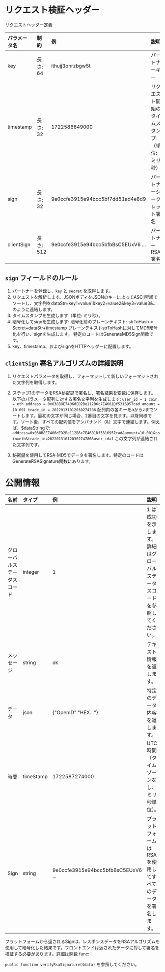 # リクエスト検証ヘッダー

リクエストヘッダー定義

| パラメータ名 | 制約      | 例                                 | 説明                                           |
| :----------- | :-------- | :--------------------------------- | :--------------------------------------------- |
| key          | 長さ: 64  | ithujj3onrzbgw5t                   | パートナーキー                                 |
| timestamp    | 長さ: 32  | 1722586649000                      | リクエスト開始のタイムスタンプ（単位: ミリ秒） |
| sign         | 長さ: 32  | 9e0ccfe3915e94bcc5bf7dd51ad4e8d9   | パートナーシークレット署名                     |
| clientSign   | 長さ: 512 | 9e0ccfe3915e94bcc5bfbBsC5EUxV6 ... | パートナーRSA署名                              |

## `sign` フィールドのルール

1. パートナーを登録し、`key` と `secret` を取得します。
2. リクエストを解析します。JSONボディをJSONのキーによってASCII昇順でソートし、文字列をdataStr=key1=value1&key2=value2&key3=value3&... のように連結します。
3. タイムスタンプを生成します（単位: ミリ秒）。
4. 暗号化してsignを生成します: 暗号化前のプレーンテキスト: strToHash = Secret+dataStr+timestamp プレーンテキストstrToHashに対してMD5暗号化を行い、signを生成します。
特定のコードはGenerateMD5Sign関数です。
5. key、timestamp、およびsignをHTTPヘッダーに配置します。

## `clientSign` 署名アルゴリズムの詳細説明

1. リクエストパラメータを取得し、フォーマットして新しいフォーマットされた文字列を取得します。

2. ステップ1のデータをRSA秘密鍵で署名し、署名結果を変数に保存します。
以下のパラメータ配列に対する署名文字列を生成します: `user_id = 1 coin = eth address = 0x038B8E7406dED2Be112B6c7E4681Df5316957cad amount = 10.001 trade_id = 20220131012030274786`
配列内の各キーをaからzまでソートします。最初の文字が同じ場合、2番目の文字を見ます。以降同様です。ソート後、すべての配列値をアンパサンド（&）文字で連結します。例えば、$dataStringで:
`address=0x038B8E7406dED2Be112B6c7E4681Df5316957cad&amount=10.001&coin=eth&trade_id=20220131012030274786&user_id=1`
この文字列が連結された文字列です。

3. 秘密鍵を使用してRSA-MD5でデータを署名します。特定のコードはGenerateRSASignature関数にあります。

# 公開情報

| 名前                       | タイプ    | 例                                 | 説明                                                                     |
| :------------------------- | :-------- | :--------------------------------- | :----------------------------------------------------------------------- |
| グローバルステータスコード | integer   | 1                                  | 1 は成功を示します。詳細はグローバルステータスコードを参照してください。 |
| メッセージ                 | string    | ok                                 | テキスト情報を返します。                                                 |
| データ                     | json      | {"OpenID":"HEX..."}                | 特定のデータ内容を返します。                                             |
| 時間                       | timeStamp | 1722587274000                      | UTC 時間（タイムゾーンなし、ミリ秒単位）。                               |
| Sign                       | string    | 9e0ccfe3915e94bcc5bfbBsC5EUxV6 ... | プラットフォームは RSA を使用してすべてのデータを署名します。            |

プラットフォームから返されるSignは、レスポンスデータをRSAアルゴリズムを使用して暗号化した結果です。フロントエンドは返されたデータに対して署名を検証する必要があります。詳細は関数 func: 

`public function verifyRsaSignature($data)` を参照してください。